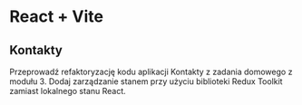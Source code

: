 # React + Vite

## Kontakty
Przeprowadź refaktoryzację kodu aplikacji Kontakty z zadania domowego z modułu 3. Dodaj zarządzanie stanem przy użyciu biblioteki Redux Toolkit zamiast lokalnego stanu React.

